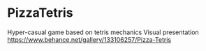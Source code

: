 # PizzaTetris
Hyper-casual game based on tetris mechanics
Visual presentation https://www.behance.net/gallery/133106257/Pizza-Tetris
